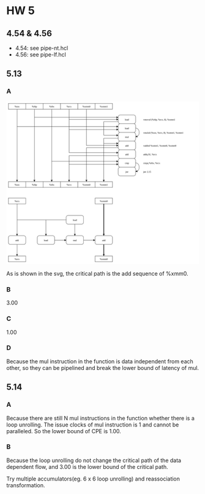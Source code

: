 # HW 5 #

## 4.54 & 4.56 ##

- 4.54: see pipe-nt.hcl
- 4.56: see pipe-lf.hcl

## 5.13 ##

### A ###

![](5.13.svg)

As is shown in the svg, the critical path is the add sequence of %xmm0.

### B ###

3.00

### C ###

1.00

### D ###

Because the mul instruction in the function is data independent from each other, so they can be pipelined and break the lower bound of latency of mul.

## 5.14 ##

### A ###

Because there are still N mul instructions in the function whether there is a loop unrolling. The issue clocks of mul instruction is 1 and cannot be paralleled. So the lower bound of CPE is 1.00.

### B ###

Because the loop unrolling do not change the critical path of the data dependent flow, and 3.00 is the lower bound of the critical path.

Try multiple accumulators(eg. 6 x 6 loop unrolling) and reassociation transformation.
